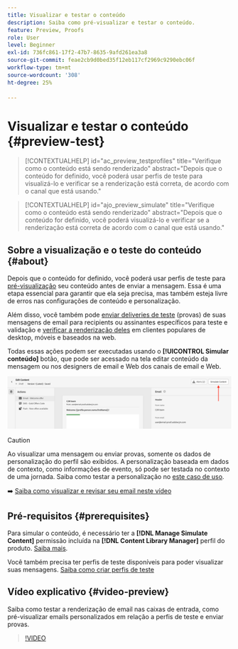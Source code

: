```yaml
---
title: Visualizar e testar o conteúdo
description: Saiba como pré-visualizar e testar o conteúdo.
feature: Preview, Proofs
role: User
level: Beginner
exl-id: 736fc861-17f2-47b7-8635-9afd261ea3a8
source-git-commit: feae2cb9d0bed35f12eb117cf2969c9290ebc06f
workflow-type: tm+mt
source-wordcount: '308'
ht-degree: 25%

---
```


# Visualizar e testar o conteúdo {#preview-test}

>[!CONTEXTUALHELP]
>id="ac_preview_testprofiles"
>title="Verifique como o conteúdo está sendo renderizado"
>abstract="Depois que o conteúdo for definido, você poderá usar perfis de teste para visualizá-lo e verificar se a renderização está correta, de acordo com o canal que está usando."

>[!CONTEXTUALHELP]
>id="ajo_preview_simulate"
>title="Verifique como o conteúdo está sendo renderizado"
>abstract="Depois que o conteúdo for definido, você poderá visualizá-lo e verificar se a renderização está correta de acordo com o canal que está usando."

## Sobre a visualização e o teste do conteúdo {#about}

Depois que o conteúdo for definido, você poderá usar perfis de teste para [pré-visualização](preview.md) seu conteúdo antes de enviar a mensagem. Essa é uma etapa essencial para garantir que ela seja precisa, mas também esteja livre de erros nas configurações de conteúdo e personalização.

Além disso, você também pode [enviar deliveries de teste](proofs.md) (provas) de suas mensagens de email para recipients ou assinantes específicos para teste e validação e [verificar a renderização deles](rendering.md) em clientes populares de desktop, móveis e baseados na web.

Todas essas ações podem ser executadas usando o **[!UICONTROL Simular conteúdo]** botão, que pode ser acessado na tela editar conteúdo da mensagem ou nos designers de email e Web dos canais de email e Web.

![](../email/assets/email-preview-button.png)

>[!CAUTION]
>
>Ao visualizar uma mensagem ou enviar provas, somente os dados de personalização do perfil são exibidos. A personalização baseada em dados de contexto, como informações de evento, só pode ser testada no contexto de uma jornada. Saiba como testar a personalização no [este caso de uso](../personalization/personalization-use-case.md).

➡️ [Saiba como visualizar e revisar seu email neste vídeo](#video-preview)

## Pré-requisitos {#prerequisites}

Para simular o conteúdo, é necessário ter a **[!DNL Manage Simulate Content]** permissão incluída na **[!DNL Content Library Manager]** perfil do produto. [Saiba mais](../administration/ootb-product-profiles.md#content-library-manager).

Você também precisa ter perfis de teste disponíveis para poder visualizar suas mensagens. [Saiba como criar perfis de teste](../audience/creating-test-profiles.md)

## Vídeo explicativo {#video-preview}

Saiba como testar a renderização de email nas caixas de entrada, como pré-visualizar emails personalizados em relação a perfis de teste e enviar provas.

>[!VIDEO](https://video.tv.adobe.com/v/334239?quality=12)
